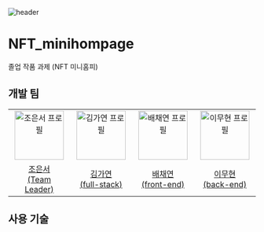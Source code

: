 ![header](https://capsule-render.vercel.app/api?type=waving&color=auto&height=300&section=header&text=NFT_minihompage&fontSize=90&animation=fadeIn&fontAlignY=38&desc=아무말&descAlignY=51&descAlign=62)

# NFT_minihompage
졸업 작품 과제 (NFT 미니홈피)

## 개발 팀
<table>
<tr>
<td align="center" width="150px">
<a href="[https://github.com/JorokGom](https://github.com/JorokGom)" target="_blank">
<a href="https://github.com/JorokGom"><img height="100px" width="100px" src="https://avatars.githubusercontent.com/u/105807668?v=4" alt="조은서 프로필"/></a>
</a>
</td>
<td align="center" width="150px">
<a href="[https://github.com/gokite227](https://github.com/gokite227)" target="_blank">
<a href="https://github.com/gokite227"><img height="100px" width="100px" src="https://avatars.githubusercontent.com/u/102020249?v=4" alt="김가연 프로필"/></a>
</a>
</td>
<td align="center" width="150px">
<a href="[https://github.com/chaeee1](https://github.com/chaeee1)" target="_blank">
<a href="https://github.com/chaeee1"><img height="100px" width="100px" src="https://avatars.githubusercontent.com/u/129547484?v=4" alt="배채연 프로필"/></a>
</a>
</td>
<td align="center" width="150px">
<a href="[https://github.com/poro912](https://github.com/poro912)" target="_blank">
<a href="https://github.com/poro912"><img height="100px" width="100px" src="https://avatars.githubusercontent.com/u/40479447?v=4" alt="이무현 프로필"/></a>
</a>
</td>
</tr>
  
<tr>
<td align="center">
<a href="[https://github.com/]()" target="_blank">
조은서<br />(Team Leader)
</a>
</td>
<td align="center">
<a href="[https://github.com/]()" target="_blank">
김가연<br />(full-stack)
</a>
</td>
<td align="center">
<a href="[https://github.com/]()" target="_blank">
배채연<br />(front-end)
</a>
</td>
<td align="center">
<a href="[https://github.com/poro912](https://github.com/poro912)" target="_blank">
이무현<br />(back-end)
</a>
</td>
</tr>
</table>

## 사용 기술
